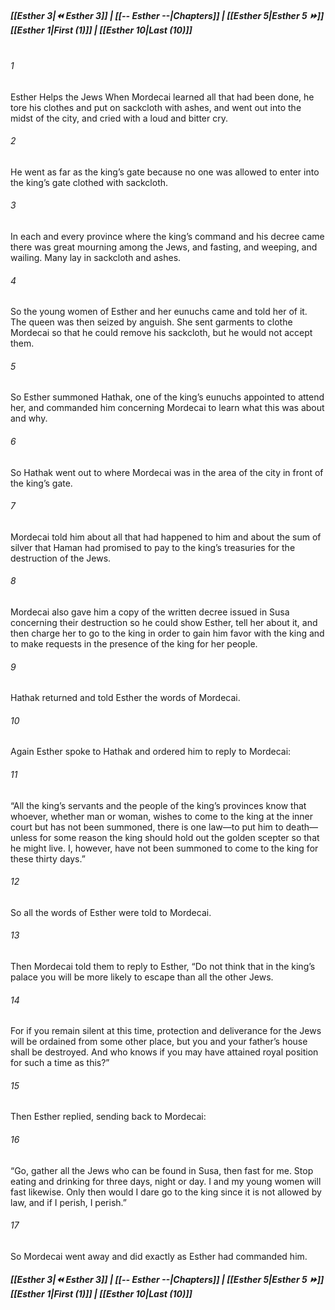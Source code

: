 
##### **[[Esther 3|⏪ Esther 3]] | [[-- Esther --|Chapters]] | [[Esther 5|Esther 5 ⏩]]**<br>**[[Esther 1|First (1)]] | [[Esther 10|Last (10)]]**<br><br>
###### 1
Esther Helps the Jews When Mordecai learned all that had been done, he tore his clothes and put on sackcloth with ashes, and went out into the midst of the city, and cried with a loud and bitter cry.
###### 2
He went as far as the king’s gate because no one was allowed to enter into the king’s gate clothed with sackcloth.
###### 3
In each and every province where the king’s command and his decree came there was great mourning among the Jews, and fasting, and weeping, and wailing. Many lay in sackcloth and ashes.
###### 4
So the young women of Esther and her eunuchs came and told her of it. The queen was then seized by anguish. She sent garments to clothe Mordecai so that he could remove his sackcloth, but he would not accept them.
###### 5
So Esther summoned Hathak, one of the king’s eunuchs appointed to attend her, and commanded him concerning Mordecai to learn what this was about and why.
###### 6
So Hathak went out to where Mordecai was in the area of the city in front of the king’s gate.
###### 7
Mordecai told him about all that had happened to him and about the sum of silver that Haman had promised to pay to the king’s treasuries for the destruction of the Jews.
###### 8
Mordecai also gave him a copy of the written decree issued in Susa concerning their destruction so he could show Esther, tell her about it, and then charge her to go to the king in order to gain him favor with the king and to make requests in the presence of the king for her people.
###### 9
Hathak returned and told Esther the words of Mordecai.
###### 10
Again Esther spoke to Hathak and ordered him to reply to Mordecai:
###### 11
“All the king’s servants and the people of the king’s provinces know that whoever, whether man or woman, wishes to come to the king at the inner court but has not been summoned, there is one law—to put him to death—unless for some reason the king should hold out the golden scepter so that he might live. I, however, have not been summoned to come to the king for these thirty days.”
###### 12
So all the words of Esther were told to Mordecai.
###### 13
Then Mordecai told them to reply to Esther, “Do not think that in the king’s palace you will be more likely to escape than all the other Jews.
###### 14
For if you remain silent at this time, protection and deliverance for the Jews will be ordained from some other place, but you and your father’s house shall be destroyed. And who knows if you may have attained royal position for such a time as this?”
###### 15
Then Esther replied, sending back to Mordecai:
###### 16
“Go, gather all the Jews who can be found in Susa, then fast for me. Stop eating and drinking for three days, night or day. I and my young women will fast likewise. Only then would I dare go to the king since it is not allowed by law, and if I perish, I perish.”
###### 17
So Mordecai went away and did exactly as Esther had commanded him.
##### **[[Esther 3|⏪ Esther 3]] | [[-- Esther --|Chapters]] | [[Esther 5|Esther 5 ⏩]]**<br>**[[Esther 1|First (1)]] | [[Esther 10|Last (10)]]**

